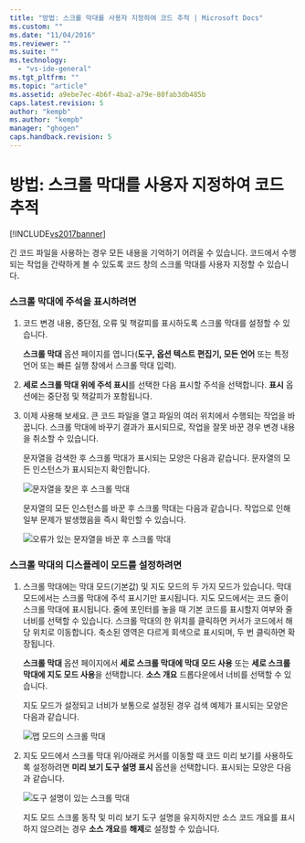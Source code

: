 ```yaml
---
title: "방법: 스크롤 막대를 사용자 지정하여 코드 추적 | Microsoft Docs"
ms.custom: ""
ms.date: "11/04/2016"
ms.reviewer: ""
ms.suite: ""
ms.technology: 
  - "vs-ide-general"
ms.tgt_pltfrm: ""
ms.topic: "article"
ms.assetid: a9ebe7ec-4b6f-4ba2-a79e-80fab3db485b
caps.latest.revision: 5
author: "kempb"
ms.author: "kempb"
manager: "ghogen"
caps.handback.revision: 5
---
```

# 방법: 스크롤 막대를 사용자 지정하여 코드 추적
[!INCLUDE[vs2017banner](../code-quality/includes/vs2017banner.md)]

긴 코드 파일을 사용하는 경우 모든 내용을 기억하기 어려울 수 있습니다.  코드에서 수행되는 작업을 간략하게 볼 수 있도록 코드 창의 스크롤 막대를 사용자 지정할 수 있습니다.  
  
### 스크롤 막대에 주석을 표시하려면  
  
1.  코드 변경 내용, 중단점, 오류 및 책갈피를 표시하도록 스크롤 막대를 설정할 수 있습니다.  
  
     **스크롤 막대** 옵션 페이지를 엽니다\(**도구, 옵션 텍스트 편집기, 모든 언어** 또는 특정 언어 또는 빠른 실행 창에서 스크롤 막대 입력\).  
  
2.  **세로 스크롤 막대 위에 주석 표시**를 선택한 다음 표시할 주석을 선택합니다.  **표시** 옵션에는 중단점 및 책갈피가 포함됩니다.  
  
3.  이제 사용해 보세요.  큰 코드 파일을 열고 파일의 여러 위치에서 수행되는 작업을 바꿉니다.  스크롤 막대에 바꾸기 결과가 표시되므로, 작업을 잘못 바꾼 경우 변경 내용을 취소할 수 있습니다.  
  
     문자열을 검색한 후 스크롤 막대가 표시되는 모양은 다음과 같습니다.  문자열의 모든 인스턴스가 표시되는지 확인합니다.  
  
     ![문자열을 찾은 후 스크롤 막대](~/ide/media/enhancedscrollbarsearch.png "EnhancedScrollbarSearch")  
  
     문자열의 모든 인스턴스를 바꾼 후 스크롤 막대는 다음과 같습니다.  작업으로 인해 일부 문제가 발생했음을 즉시 확인할 수 있습니다.  
  
     ![오류가 있는 문자열을 바꾼 후 스크롤 막대](~/ide/media/enhancedscrollbarreplace.png "EnhancedScrollbarReplace")  
  
### 스크롤 막대의 디스플레이 모드를 설정하려면  
  
1.  스크롤 막대에는 막대 모드\(기본값\) 및 지도 모드의 두 가지 모드가 있습니다.  막대 모드에서는 스크롤 막대에 주석 표시기만 표시됩니다.  지도 모드에서는 코드 줄이 스크롤 막대에 표시됩니다.  줄에 포인터를 놓을 때 기본 코드를 표시할지 여부와 줄 너비를 선택할 수 있습니다.  스크롤 막대의 한 위치를 클릭하면 커서가 코드에서 해당 위치로 이동합니다.  축소된 영역은 다르게 회색으로 표시되며, 두 번 클릭하면 확장됩니다.  
  
     **스크롤 막대** 옵션 페이지에서 **세로 스크롤 막대에 막대 모드 사용** 또는 **세로 스크롤 막대에 지도 모드 사용**을 선택합니다.  **소스 개요** 드롭다운에서 너비를 선택할 수 있습니다.  
  
     지도 모드가 설정되고 너비가 보통으로 설정된 경우 검색 예제가 표시되는 모양은 다음과 같습니다.  
  
     ![맵 모드의 스크롤 막대](~/ide/media/enhancedscrollbar.png "EnhancedScrollbar")  
  
2.  지도 모드에서 스크롤 막대 위\/아래로 커서를 이동할 때 코드 미리 보기를 사용하도록 설정하려면 **미리 보기 도구 설명 표시** 옵션을 선택합니다.  표시되는 모양은 다음과 같습니다.  
  
     ![도구 설명이 있는 스크롤 막대](~/ide/media/enhancedscrollbarsearchtooltip.png "EnhancedScrollbarSearchTooltip")  
  
     지도 모드 스크롤 동작 및 미리 보기 도구 설명을 유지하지만 소스 코드 개요를 표시하지 않으려는 경우 **소스 개요**를 **해제**로 설정할 수 있습니다.